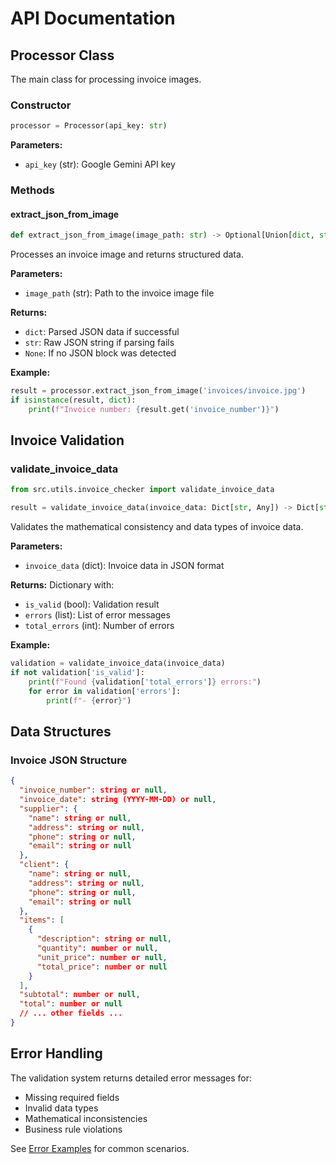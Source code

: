 # API Documentation

## Processor Class

The main class for processing invoice images.

### Constructor

```python
processor = Processor(api_key: str)
```

**Parameters:**
- `api_key` (str): Google Gemini API key

### Methods

#### extract_json_from_image

```python
def extract_json_from_image(image_path: str) -> Optional[Union[dict, str]]
```

Processes an invoice image and returns structured data.

**Parameters:**
- `image_path` (str): Path to the invoice image file

**Returns:**
- `dict`: Parsed JSON data if successful
- `str`: Raw JSON string if parsing fails
- `None`: If no JSON block was detected

**Example:**
```python
result = processor.extract_json_from_image('invoices/invoice.jpg')
if isinstance(result, dict):
    print(f"Invoice number: {result.get('invoice_number')}")
```

## Invoice Validation

### validate_invoice_data

```python
from src.utils.invoice_checker import validate_invoice_data

result = validate_invoice_data(invoice_data: Dict[str, Any]) -> Dict[str, Any]
```

Validates the mathematical consistency and data types of invoice data.

**Parameters:**
- `invoice_data` (dict): Invoice data in JSON format

**Returns:**
Dictionary with:
- `is_valid` (bool): Validation result
- `errors` (list): List of error messages
- `total_errors` (int): Number of errors

**Example:**
```python
validation = validate_invoice_data(invoice_data)
if not validation['is_valid']:
    print(f"Found {validation['total_errors']} errors:")
    for error in validation['errors']:
        print(f"- {error}")
```

## Data Structures

### Invoice JSON Structure

```json
{
  "invoice_number": string or null,
  "invoice_date": string (YYYY-MM-DD) or null,
  "supplier": {
    "name": string or null,
    "address": string or null,
    "phone": string or null,
    "email": string or null
  },
  "client": {
    "name": string or null,
    "address": string or null,
    "phone": string or null,
    "email": string or null
  },
  "items": [
    {
      "description": string or null,
      "quantity": number or null,
      "unit_price": number or null,
      "total_price": number or null
    }
  ],
  "subtotal": number or null,
  "total": number or null
  // ... other fields ...
}
```

## Error Handling

The validation system returns detailed error messages for:
- Missing required fields
- Invalid data types
- Mathematical inconsistencies
- Business rule violations

See [Error Examples](examples.md#error-handling) for common scenarios.
